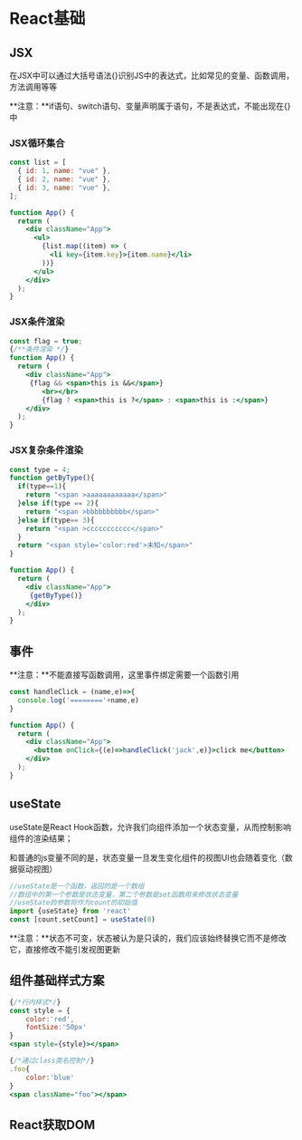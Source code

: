 # React基础
## JSX
在JSX中可以通过大括号语法{}识别JS中的表达式，比如常见的变量、函数调用，方法调用等等

**注意：**if语句、switch语句、变量声明属于语句，不是表达式，不能出现在{}中

### JSX循环集合

```jsx
const list = [
  { id: 1, name: "vue" },
  { id: 2, name: "vue" },
  { id: 3, name: "vue" },
];

function App() {
  return (
    <div className="App">
      <ul>
        {list.map((item) => (
          <li key={item.key}>{item.name}</li>
        ))}
      </ul>
    </div>
  );
}
```

### JSX条件渲染

```jsx
const flag = true;
{/**条件渲染 */}
function App() {
  return (
    <div className="App">
     {flag && <span>this is &&</span>}
        <br></br>
        {flag ? <span>this is ?</span> : <span>this is :</span>}
    </div>
  );
}
```

### JSX复杂条件渲染

```jsx
const type = 4;
function getByType(){
  if(type==1){
    return "<span >aaaaaaaaaaaa</span>"
  }else if(type == 2){
    return "<span >bbbbbbbbbb</span>"
  }else if(type== 3){
    return "<span >ccccccccccc</span>"
  }
  return "<span style='color:red'>未知</span>"
}

function App() {
  return (
    <div className="App">
     {getByType()}
    </div>
  );
}
```

## 事件

**注意：**不能直接写函数调用，这里事件绑定需要一个函数引用

```jsx
const handleClick = (name,e)=>{
  console.log('========'+name,e)
}

function App() {
  return (
    <div className="App">
      <button onClick={(e)=>handleClick('jack',e)}>click me</button>
    </div>
  );
}
```

## useState

useState是React Hook函数，允许我们向组件添加一个状态变量，从而控制影响组件的渲染结果；

和普通的js变量不同的是，状态变量一旦发生变化组件的视图UI也会随着变化（数据驱动视图）

```jsx
//useState是一个函数，返回的是一个数组
//数组中的第一个参数是状态变量，第二个参数是set函数用来修改状态变量
//useState的参数将作为count的初始值
import {useState} from 'react'
const [count,setCount] = useState(0)
```

**注意：**状态不可变，状态被认为是只读的，我们应该始终替换它而不是修改它，直接修改不能引发视图更新

## 组件基础样式方案

 ```jsx
 {/*行内样式*/}
 const style = {
     color:'red',
     fontSize:'50px'
 }
 <span style={style}></span>
 
 {/*通过class类名控制*/}
 .foo{
     color:'blue'
 }
 <span className="foo"></span>
 ```

## React获取DOM





















